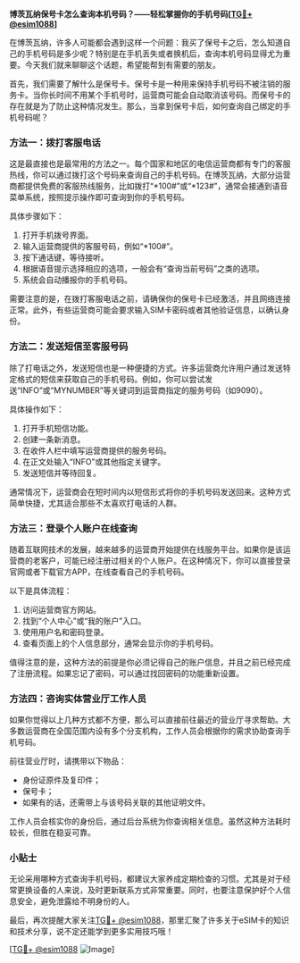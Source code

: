 **博茨瓦纳保号卡怎么查询本机号码？——轻松掌握你的手机号码[[TG💪+ @esim1088](https://t.me/s/esim1088)]**

在博茨瓦纳，许多人可能都会遇到这样一个问题：我买了保号卡之后，怎么知道自己的手机号码是多少呢？特别是在手机丢失或者换机后，查询本机号码显得尤为重要。今天我们就来聊聊这个话题，希望能帮到有需要的朋友。

首先，我们需要了解什么是保号卡。保号卡是一种用来保持手机号码不被注销的服务卡。当你长时间不用某个手机号时，运营商可能会自动取消该号码。而保号卡的存在就是为了防止这种情况发生。那么，当拿到保号卡后，如何查询自己绑定的手机号码呢？

### 方法一：拨打客服电话

这是最直接也是最常用的方法之一。每个国家和地区的电信运营商都有专门的客服热线，你可以通过拨打这个号码来查询自己的手机号码。在博茨瓦纳，大部分运营商都提供免费的客服热线服务，比如拨打“*100#”或“*123#”，通常会接通到语音菜单系统，按照提示操作即可查询到你的手机号码。

具体步骤如下：
1. 打开手机拨号界面。
2. 输入运营商提供的客服号码，例如“*100#”。
3. 按下通话键，等待接听。
4. 根据语音提示选择相应的选项，一般会有“查询当前号码”之类的选项。
5. 系统会自动播报你的手机号码。

需要注意的是，在拨打客服电话之前，请确保你的保号卡已经激活，并且网络连接正常。此外，有些运营商可能会要求输入SIM卡密码或者其他验证信息，以确认身份。

### 方法二：发送短信至客服号码

除了打电话之外，发送短信也是一种便捷的方式。许多运营商允许用户通过发送特定格式的短信来获取自己的手机号码。例如，你可以尝试发送“INFO”或“MYNUMBER”等关键词到运营商指定的服务号码（如9090）。

具体操作如下：
1. 打开手机短信功能。
2. 创建一条新消息。
3. 在收件人栏中填写运营商提供的服务号码。
4. 在正文处输入“INFO”或其他指定关键字。
5. 发送短信并等待回复。

通常情况下，运营商会在短时间内以短信形式将你的手机号码发送回来。这种方式简单快捷，尤其适合那些不太喜欢打电话的人群。

### 方法三：登录个人账户在线查询

随着互联网技术的发展，越来越多的运营商开始提供在线服务平台。如果你是该运营商的老客户，可能已经注册过相关的个人账户。在这种情况下，你可以直接登录官网或者下载官方APP，在线查看自己的手机号码。

以下是具体流程：
1. 访问运营商官方网站。
2. 找到“个人中心”或“我的账户”入口。
3. 使用用户名和密码登录。
4. 查看页面上的个人信息部分，通常会显示你的手机号码。

值得注意的是，这种方法的前提是你必须记得自己的账户信息，并且之前已经完成了注册流程。如果忘记了密码，可以通过找回密码的功能重新设置。

### 方法四：咨询实体营业厅工作人员

如果你觉得以上几种方式都不方便，那么可以直接前往最近的营业厅寻求帮助。大多数运营商在全国范围内设有多个分支机构，工作人员会根据你的需求协助查询手机号码。

前往营业厅时，请携带以下物品：
- 身份证原件及复印件；
- 保号卡；
- 如果有的话，还需带上与该号码关联的其他证明文件。

工作人员会核实你的身份后，通过后台系统为你查询相关信息。虽然这种方法耗时较长，但胜在稳妥可靠。

### 小贴士

无论采用哪种方式查询手机号码，都建议大家养成定期检查的习惯。尤其是对于经常更换设备的人来说，及时更新联系方式非常重要。同时，也要注意保护好个人信息安全，避免泄露给不明身份的人。

最后，再次提醒大家关注[TG💪+ @esim1088](https://t.me/s/esim1088)，那里汇聚了许多关于eSIM卡的知识和技术分享，说不定还能学到更多实用技巧哦！

[[TG💪+ @esim1088](https://t.me/s/esim1088) ![Image](https://i.postimg.cc/4NQfJmqS/Snipaste-2025-05-13-00-14-12.png)]